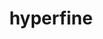 ---
title: "hyperfine"
layout: cache
categories: [package, develop-2025-01-05]
meta: {"versions": ["1.18.0"], "compilers": ["gcc@=10.5.0", "gcc@=13.3.0"], "oss": ["centos7", "rhel8"], "platforms": ["linux"], "targets": ["aarch64", "x86_64_v3"], "stacks": ["developer-tools-aarch64-linux-gnu", "developer-tools-x86_64_v3-linux-gnu", "root"], "num_specs": 2, "num_specs_by_stack": {"root": 2, "developer-tools-x86_64_v3-linux-gnu": 1, "developer-tools-aarch64-linux-gnu": 1}}
spec_details: [{"hash": "odbza3oaodr3zr3buym4upyllpuj47zc", "compiler": "gcc@=10.5.0", "versions": ["1.18.0"], "os": "centos7", "platform": "linux", "target": "x86_64_v3", "variants": ["build_system=cargo"], "stacks": ["root", "developer-tools-x86_64_v3-linux-gnu"], "size": "-", "tarball": "https://binaries.spack.io/develop-2025-01-05/build_cache/linux-centos7-x86_64_v3/gcc-10.5.0/hyperfine-1.18.0/linux-centos7-x86_64_v3-gcc-10.5.0-hyperfine-1.18.0-odbza3oaodr3zr3buym4upyllpuj47zc.spack"}, {"hash": "c5css5cmhbfuxugxwpkstihe5h5fdofg", "compiler": "gcc@=13.3.0", "versions": ["1.18.0"], "os": "rhel8", "platform": "linux", "target": "aarch64", "variants": ["build_system=cargo"], "stacks": ["developer-tools-aarch64-linux-gnu", "root"], "size": "-", "tarball": "https://binaries.spack.io/develop-2025-01-05/build_cache/linux-rhel8-aarch64/gcc-13.3.0/hyperfine-1.18.0/linux-rhel8-aarch64-gcc-13.3.0-hyperfine-1.18.0-c5css5cmhbfuxugxwpkstihe5h5fdofg.spack"}]
---